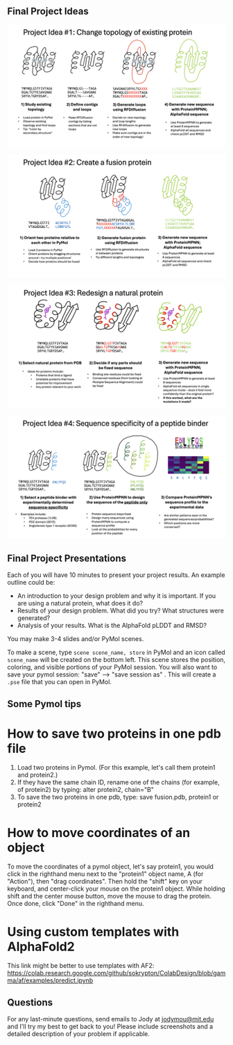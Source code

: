 ## Final Project Ideas


![Proj_1](https://github.com/jmou2/PaviaProteinDesign/blob/main/Final_project/proj_1.png?raw=true)

![Proj_2](https://github.com/jmou2/PaviaProteinDesign/blob/main/Final_project/proj_2.png?raw=true)

![Proj_3](https://github.com/jmou2/PaviaProteinDesign/blob/main/Final_project/proj_3.png?raw=true)

![Proj_4](https://github.com/jmou2/PaviaProteinDesign/blob/main/Final_project/proj_4.png?raw=true)


## Final Project Presentations

Each of you will have 10 minutes to present your project results. An example outline could be:
- An introduction to your design problem and why it is important. If you are using a natural protein, what does it do?
- Results of your design problem. What did you try? What structures were generated?
- Analysis of your results. What is the AlphaFold pLDDT and RMSD?

You may make 3-4 slides and/or PyMol scenes.

To make a scene, type `scene scene_name, store` in PyMol and an icon called `scene_name` will be created on the bottom left. This scene stores the position, coloring, and visible portions of your PyMol session. You will also want to save your pymol session: "save" --> "save session as" . This will create a `.pse` file that you can open in PyMol.

## Some Pymol tips

# How to save two proteins in one pdb file
1. Load two proteins in Pymol. (For this example, let's call them protein1 and protein2.)
2. If they have the same chain ID, rename one of the chains (for example, of protein2) by typing: alter protein2, chain="B"
3. To save the two proteins in one pdb, type: save fusion.pdb, protein1 or protein2

# How to move coordinates of an object
To move the coordinates of a pymol object, let's say protein1, you would click in the righthand menu next to the "protein1" object name, A (for "Action"), then "drag coordinates". Then hold the "shift" key on your keyboard, and center-click your mouse on the protein1 object. While holding shift and the center mouse button, move the mouse to drag the protein. Once done, click "Done" in the righthand menu.

# Using custom templates with AlphaFold2
This link might be better to use templates with AF2: https://colab.research.google.com/github/sokrypton/ColabDesign/blob/gamma/af/examples/predict.ipynb

## Questions
For any last-minute questions, send emails to Jody at jodymou@mit.edu and I'll try my best to get back to you! Please include screenshots and a detailed description of your problem if applicable.
